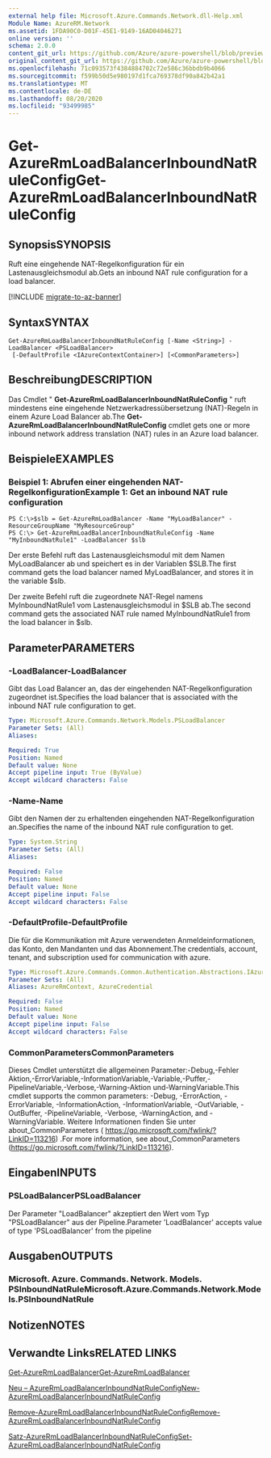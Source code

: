 ```yaml
---
external help file: Microsoft.Azure.Commands.Network.dll-Help.xml
Module Name: AzureRM.Network
ms.assetid: 1FDA90C0-D01F-45E1-9149-16AD04046271
online version: ''
schema: 2.0.0
content_git_url: https://github.com/Azure/azure-powershell/blob/preview/src/ResourceManager/Network/Commands.Network/help/Get-AzureRmLoadBalancerInboundNatRuleConfig.md
original_content_git_url: https://github.com/Azure/azure-powershell/blob/preview/src/ResourceManager/Network/Commands.Network/help/Get-AzureRmLoadBalancerInboundNatRuleConfig.md
ms.openlocfilehash: 71c093573f4384884702c72e586c36bbdb9b4066
ms.sourcegitcommit: f599b50d5e980197d1fca769378df90a842b42a1
ms.translationtype: MT
ms.contentlocale: de-DE
ms.lasthandoff: 08/20/2020
ms.locfileid: "93499985"
---
```

# <span data-ttu-id="c76e1-101">Get-AzureRmLoadBalancerInboundNatRuleConfig</span><span class="sxs-lookup"><span data-stu-id="c76e1-101">Get-AzureRmLoadBalancerInboundNatRuleConfig</span></span>

## <span data-ttu-id="c76e1-102">Synopsis</span><span class="sxs-lookup"><span data-stu-id="c76e1-102">SYNOPSIS</span></span>
<span data-ttu-id="c76e1-103">Ruft eine eingehende NAT-Regelkonfiguration für ein Lastenausgleichsmodul ab.</span><span class="sxs-lookup"><span data-stu-id="c76e1-103">Gets an inbound NAT rule configuration for a load balancer.</span></span>

[!INCLUDE [migrate-to-az-banner](../../includes/migrate-to-az-banner.md)]

## <span data-ttu-id="c76e1-104">Syntax</span><span class="sxs-lookup"><span data-stu-id="c76e1-104">SYNTAX</span></span>

```
Get-AzureRmLoadBalancerInboundNatRuleConfig [-Name <String>] -LoadBalancer <PSLoadBalancer>
 [-DefaultProfile <IAzureContextContainer>] [<CommonParameters>]
```

## <span data-ttu-id="c76e1-105">Beschreibung</span><span class="sxs-lookup"><span data-stu-id="c76e1-105">DESCRIPTION</span></span>
<span data-ttu-id="c76e1-106">Das Cmdlet " **Get-AzureRmLoadBalancerInboundNatRuleConfig** " ruft mindestens eine eingehende Netzwerkadressübersetzung (NAT)-Regeln in einem Azure Load Balancer ab.</span><span class="sxs-lookup"><span data-stu-id="c76e1-106">The **Get-AzureRmLoadBalancerInboundNatRuleConfig** cmdlet gets one or more inbound network address translation (NAT) rules in an Azure load balancer.</span></span>

## <span data-ttu-id="c76e1-107">Beispiele</span><span class="sxs-lookup"><span data-stu-id="c76e1-107">EXAMPLES</span></span>

### <span data-ttu-id="c76e1-108">Beispiel 1: Abrufen einer eingehenden NAT-Regelkonfiguration</span><span class="sxs-lookup"><span data-stu-id="c76e1-108">Example 1: Get an inbound NAT rule configuration</span></span>
```
PS C:\>$slb = Get-AzureRmLoadBalancer -Name "MyLoadBalancer" -ResourceGroupName "MyResourceGroup"
PS C:\> Get-AzureRmLoadBalancerInboundNatRuleConfig -Name "MyInboundNatRule1" -LoadBalancer $slb
```

<span data-ttu-id="c76e1-109">Der erste Befehl ruft das Lastenausgleichsmodul mit dem Namen MyLoadBalancer ab und speichert es in der Variablen $SLB.</span><span class="sxs-lookup"><span data-stu-id="c76e1-109">The first command gets the load balancer named MyLoadBalancer, and stores it in the variable $slb.</span></span>

<span data-ttu-id="c76e1-110">Der zweite Befehl ruft die zugeordnete NAT-Regel namens MyInboundNatRule1 vom Lastenausgleichsmodul in $SLB ab.</span><span class="sxs-lookup"><span data-stu-id="c76e1-110">The second command gets the associated NAT rule named MyInboundNatRule1 from the load balancer in $slb.</span></span>

## <span data-ttu-id="c76e1-111">Parameter</span><span class="sxs-lookup"><span data-stu-id="c76e1-111">PARAMETERS</span></span>

### <span data-ttu-id="c76e1-112">-LoadBalancer</span><span class="sxs-lookup"><span data-stu-id="c76e1-112">-LoadBalancer</span></span>
<span data-ttu-id="c76e1-113">Gibt das Load Balancer an, das der eingehenden NAT-Regelkonfiguration zugeordnet ist.</span><span class="sxs-lookup"><span data-stu-id="c76e1-113">Specifies the load balancer that is associated with the inbound NAT rule configuration to get.</span></span>

```yaml
Type: Microsoft.Azure.Commands.Network.Models.PSLoadBalancer
Parameter Sets: (All)
Aliases: 

Required: True
Position: Named
Default value: None
Accept pipeline input: True (ByValue)
Accept wildcard characters: False
```

### <span data-ttu-id="c76e1-114">-Name</span><span class="sxs-lookup"><span data-stu-id="c76e1-114">-Name</span></span>
<span data-ttu-id="c76e1-115">Gibt den Namen der zu erhaltenden eingehenden NAT-Regelkonfiguration an.</span><span class="sxs-lookup"><span data-stu-id="c76e1-115">Specifies the name of the inbound NAT rule configuration to get.</span></span>

```yaml
Type: System.String
Parameter Sets: (All)
Aliases: 

Required: False
Position: Named
Default value: None
Accept pipeline input: False
Accept wildcard characters: False
```

### <span data-ttu-id="c76e1-116">-DefaultProfile</span><span class="sxs-lookup"><span data-stu-id="c76e1-116">-DefaultProfile</span></span>
<span data-ttu-id="c76e1-117">Die für die Kommunikation mit Azure verwendeten Anmeldeinformationen, das Konto, den Mandanten und das Abonnement.</span><span class="sxs-lookup"><span data-stu-id="c76e1-117">The credentials, account, tenant, and subscription used for communication with azure.</span></span>

```yaml
Type: Microsoft.Azure.Commands.Common.Authentication.Abstractions.IAzureContextContainer
Parameter Sets: (All)
Aliases: AzureRmContext, AzureCredential

Required: False
Position: Named
Default value: None
Accept pipeline input: False
Accept wildcard characters: False
```

### <span data-ttu-id="c76e1-118">CommonParameters</span><span class="sxs-lookup"><span data-stu-id="c76e1-118">CommonParameters</span></span>
<span data-ttu-id="c76e1-119">Dieses Cmdlet unterstützt die allgemeinen Parameter:-Debug,-Fehler Aktion,-ErrorVariable,-InformationVariable,-Variable,-Puffer,-PipelineVariable,-Verbose,-Warning-Aktion und-WarningVariable.</span><span class="sxs-lookup"><span data-stu-id="c76e1-119">This cmdlet supports the common parameters: -Debug, -ErrorAction, -ErrorVariable, -InformationAction, -InformationVariable, -OutVariable, -OutBuffer, -PipelineVariable, -Verbose, -WarningAction, and -WarningVariable.</span></span> <span data-ttu-id="c76e1-120">Weitere Informationen finden Sie unter about_CommonParameters ( https://go.microsoft.com/fwlink/?LinkID=113216) .</span><span class="sxs-lookup"><span data-stu-id="c76e1-120">For more information, see about_CommonParameters (https://go.microsoft.com/fwlink/?LinkID=113216).</span></span>

## <span data-ttu-id="c76e1-121">Eingaben</span><span class="sxs-lookup"><span data-stu-id="c76e1-121">INPUTS</span></span>

### <span data-ttu-id="c76e1-122">PSLoadBalancer</span><span class="sxs-lookup"><span data-stu-id="c76e1-122">PSLoadBalancer</span></span>
<span data-ttu-id="c76e1-123">Der Parameter "LoadBalancer" akzeptiert den Wert vom Typ "PSLoadBalancer" aus der Pipeline.</span><span class="sxs-lookup"><span data-stu-id="c76e1-123">Parameter 'LoadBalancer' accepts value of type 'PSLoadBalancer' from the pipeline</span></span>

## <span data-ttu-id="c76e1-124">Ausgaben</span><span class="sxs-lookup"><span data-stu-id="c76e1-124">OUTPUTS</span></span>

### <span data-ttu-id="c76e1-125">Microsoft. Azure. Commands. Network. Models. PSInboundNatRule</span><span class="sxs-lookup"><span data-stu-id="c76e1-125">Microsoft.Azure.Commands.Network.Models.PSInboundNatRule</span></span>

## <span data-ttu-id="c76e1-126">Notizen</span><span class="sxs-lookup"><span data-stu-id="c76e1-126">NOTES</span></span>

## <span data-ttu-id="c76e1-127">Verwandte Links</span><span class="sxs-lookup"><span data-stu-id="c76e1-127">RELATED LINKS</span></span>

[<span data-ttu-id="c76e1-128">Get-AzureRmLoadBalancer</span><span class="sxs-lookup"><span data-stu-id="c76e1-128">Get-AzureRmLoadBalancer</span></span>](./Get-AzureRmLoadBalancer.md)

[<span data-ttu-id="c76e1-129">Neu – AzureRmLoadBalancerInboundNatRuleConfig</span><span class="sxs-lookup"><span data-stu-id="c76e1-129">New-AzureRmLoadBalancerInboundNatRuleConfig</span></span>](./New-AzureRmLoadBalancerInboundNatRuleConfig.md)

[<span data-ttu-id="c76e1-130">Remove-AzureRmLoadBalancerInboundNatRuleConfig</span><span class="sxs-lookup"><span data-stu-id="c76e1-130">Remove-AzureRmLoadBalancerInboundNatRuleConfig</span></span>](./Remove-AzureRmLoadBalancerInboundNatRuleConfig.md)

[<span data-ttu-id="c76e1-131">Satz-AzureRmLoadBalancerInboundNatRuleConfig</span><span class="sxs-lookup"><span data-stu-id="c76e1-131">Set-AzureRmLoadBalancerInboundNatRuleConfig</span></span>](./Set-AzureRmLoadBalancerInboundNatRuleConfig.md)


